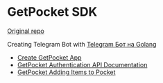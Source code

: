 # GetPocket SDK

[Original repo](https://github.com/zhashkevych/go-pocket-sdk)

Creating Telegram Bot with [Telegram Бот на Golang](https://www.youtube.com/playlist?list=PLbTTxxr-hMmzSGTsO5mdYLrvKY-RZFanp)

- [Create GetPocket App](https://getpocket.com/developer/apps/new)
- [GetPocket Authentication API Documentation](https://getpocket.com/developer/docs/authentication)
- [GetPocket Adding Items to Pocket](https://getpocket.com/developer/docs/v3/add)